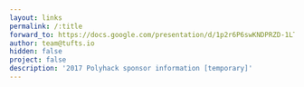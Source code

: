 ```yaml
---
layout: links
permalink: /:title
forward_to: https://docs.google.com/presentation/d/1p2r6P6swKNDPRZD-1LTf7tIljc8792rW80rLSdHJgw8/edit?usp=sharing
author: team@tufts.io
hidden: false
project: false
description: '2017 Polyhack sponsor information [temporary]'
---
```

